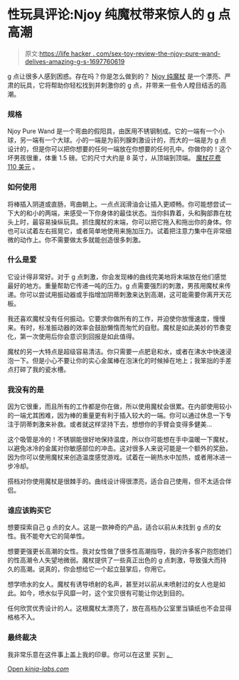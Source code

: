 # 性玩具评论:Njoy 纯魔杖带来惊人的 g 点高潮

> 原文:[https://life hacker . com/sex-toy-review-the-njoy-pure-wand-delives-amazing-g-s-1697760619](https://lifehacker.com/sex-toy-review-the-njoy-pure-wand-delivers-amazing-g-s-1697760619)

g 点让很多人感到困惑。存在吗？你是怎么做到的？ [Njoy 纯魔杖](http://www.babeland.com/Njoy-Pure-Wand/d/2732) 是一个漂亮、严肃的玩具，它将帮助你轻松找到并刺激你的 g 点，并带来一些令人瞠目结舌的高潮。

### 规格

Njoy Pure Wand 是一个弯曲的假阳具，由医用不锈钢制成。它的一端有一个小球，另一端有一个大球。小的一端是为前列腺刺激设计的，而大的一端是为 g 点设计的，但是你可以把你想要的任何一端放在你想要的任何孔中。你做你的！这个坏男孩很重，体重 1.5 磅。它的尺寸大约是 8 英寸，从顶端到顶端。 [魔杖花费 110 美元](http://www.babeland.com/Njoy-Pure-Wand/d/2732) 。

### 如何使用

将棒插入阴道或直肠，弯曲朝上。一点点润滑油会让插入更顺畅。你可能想尝试一下大的和小的两端，来感受一下你身体的最佳状态。当你斜靠着，头和胸部靠在枕头上时，最容易操纵玩具。抓住魔杖的末端，你可以把它拖入和拖出你的身体。你也可以试着左右摇晃它，或者简单地使用来施加压力。试着把注意力集中在非常细微的动作上。你不需要做太多就能创造很多刺激。

### 什么是爱

它设计得非常好。对于 g 点刺激，你会发现棒的曲线完美地将末端放在他们感觉最好的地方。重量帮助它传递一吨的压力。g 点需要强烈的刺激，男孩用魔杖来传递。你可以尝试用振动器或手指增加阴蒂刺激来达到高潮，这可能需要你离开天花板。

我还喜欢魔杖没有任何振动。它要求你做所有的工作，并迫使你放慢速度，慢慢来。有时，标准振动器的效率会鼓励懒惰而匆忙的自慰。魔杖是如此美妙的节奏变化，第一次使用后你会意识到回报是如此值得。

魔杖的另一大特点是超级容易清洁。你只需要一点肥皂和水，或者在沸水中快速浸泡一下。但是小心不要让你的实心金属棒在泡沫化的时候掉在地上；我笨拙的手差点打碎了我的瓷水槽。

### 我没有的是

因为它很重，而且所有的工作都是你在做，所以使用魔杖会很累。在内部使用较小的一端尤其困难，因为棒的重量更有利于插入较大的一端。你可以通过休息一下专注于阴蒂刺激来补救。或者就这样坚持下去，想想你的手臂会变得多健美...

这个吸管是冷的！不锈钢能很好地保持温度，所以你可能想在手中温暖一下魔杖，以避免冰冷的金属对你敏感部位的冲击。这对很多人来说可能是一个额外的奖励，因为你可以使用魔杖来创造温度感觉游戏。试着在一碗热水中加热，或者用冰进一步冷却。

搭档对你使用魔杖是很棘手的。曲线设计得很漂亮，适合自己使用，但不太适合伴侣。

### 谁应该购买它

想要探索自己 g 点的女人。这是一款神奇的产品，适合以前从未找到 g 点的女性。我不能夸大它的简单性。

想要更强更长高潮的女性。我对女性做了很多性高潮指导，我的许多客户抱怨她们的性高潮令人失望地微弱。魔杖提供了一些真正出色的 g 点刺激，导致强大而持久的高潮。说真的，你会想给它一个起立鼓掌后，你用它。

想学喷水的女人。魔杖有诱导喷射的名声，甚至对以前从未喷射过的女人也是如此。如今，喷水似乎风靡一时，这个宝贝很有可能让你达到目的。

任何欣赏优秀设计的人。这根魔杖太漂亮了，放在高档办公室里当镇纸也不会显得格格不入。

### 最终裁决

我非常乐意在这件事上盖上我的印章。你可以在这里 买到 [。](http://www.babeland.com/Njoy-Pure-Wand/d/2732)

[Open *kinja-labs.com*](http://kinja-labs.com/related-widget/?posts=1536432289,1690935625,1556889525&title=Recommended%20stories)